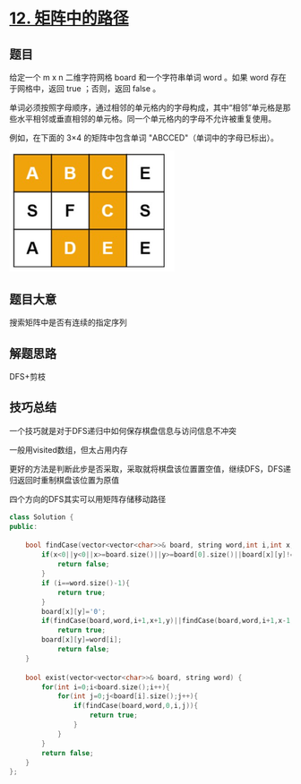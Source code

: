 # [12. 矩阵中的路径](https://leetcode-cn.com/problems/ju-zhen-zhong-de-lu-jing-lcof/)

## 题目

给定一个 m x n 二维字符网格 board 和一个字符串单词 word 。如果 word 存在于网格中，返回 true ；否则，返回 false 。

单词必须按照字母顺序，通过相邻的单元格内的字母构成，其中“相邻”单元格是那些水平相邻或垂直相邻的单元格。同一个单元格内的字母不允许被重复使用。

 

例如，在下面的 3×4 的矩阵中包含单词 "ABCCED"（单词中的字母已标出）。

<img src="image-20220102140811024.png" alt="image-20220102140811024" style="zoom:67%;" />

## 题目大意

搜索矩阵中是否有连续的指定序列

## 解题思路

DFS+剪枝





## 技巧总结

一个技巧就是对于DFS递归中如何保存棋盘信息与访问信息不冲突

一般用visited数组，但太占用内存

更好的方法是判断此步是否采取，采取就将棋盘该位置置空值，继续DFS，DFS递归返回时重制棋盘该位置为原值

四个方向的DFS其实可以用矩阵存储移动路径



```c++
class Solution {
public:

    bool findCase(vector<vector<char>>& board, string word,int i,int x,int y){
        if(x<0||y<0||x>=board.size()||y>=board[0].size()||board[x][y]!=word[i]){
            return false;
        }   
        if (i==word.size()-1){
            return true;
        }
        board[x][y]='0';
        if(findCase(board,word,i+1,x+1,y)||findCase(board,word,i+1,x-1,y)||findCase(board,word,i+1,x,y+1)||findCase(board,word,i+1,x,y-1))
            return true;
        board[x][y]=word[i];
            return false;
    }

    bool exist(vector<vector<char>>& board, string word) {
        for(int i=0;i<board.size();i++){
            for(int j=0;j<board[i].size();j++){
                if(findCase(board,word,0,i,j)){
                    return true;
                }
            }
        }
        return false;
    }
};
```

